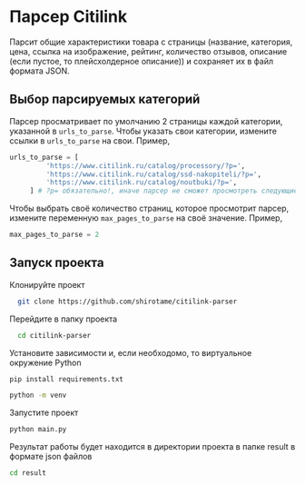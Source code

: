 # Парсер Citilink

Парсит общие характеристики товара с страницы (название, категория, цена, ссылка на изображение, рейтинг, количество отзывов, описание (если пустое, то плейсхолдерное описание)) и сохраняет их в файл формата JSON.

## Выбор парсируемых категорий  

Парсер просматривает по умолчанию 2 страницы каждой категории, указанной в `urls_to_parse`. Чтобы указать свои категории, измените ссылки в `urls_to_parse` на свои. Пример,
```python
urls_to_parse = [
         'https://www.citilink.ru/catalog/processory/?p=',
         'https://www.citilink.ru/catalog/ssd-nakopiteli/?p=',
         'https://www.citilink.ru/catalog/noutbuki/?p=',
     ] # ?p= обязательно!, иначе парсер не сможет просмотреть следующие страницы
```
Чтобы выбрать своё количество страниц, которое просмотрит парсер, измените переменную `max_pages_to_parse` на своё значение. Пример,
```python
max_pages_to_parse = 2
```

## Запуск проекта  
Клонируйте проект

~~~bash  
  git clone https://github.com/shirotame/citilink-parser
~~~

Перейдите в папку проекта 

~~~bash  
  cd citilink-parser
~~~

Установите зависимости и, если необходомо, то виртуальное окружение Python

~~~bash  
pip install requirements.txt
~~~

~~~bash
python -m venv
~~~

Запустите проект 

~~~bash  
python main.py
~~~  

Результат работы будет находится в директории проекта в папке result в формате json файлов
~~~bash
cd result
~~~